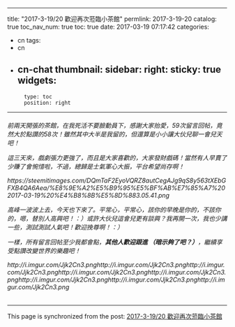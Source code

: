 
---
title: "2017-3-19/20  歡迎再次蒞臨小茶館"
permlink: 2017-3-19-20
catalog: true
toc_nav_num: true
toc: true
date: 2017-03-19 07:17:42
categories:
- cn
tags:
- cn
- cn-chat
thumbnail: 
sidebar:
    right:
        sticky: true
widgets:
    -
        type: toc
        position: right
---


<html><h6>
<p>前兩天開張的茶館，在我死活不要臉動員下，感謝大家抬愛，59次留言回帖，竟然大於點讚的58次！雖然其中大半是我留的，但還算是小小讓大伙兒聊一會兒天吧！</p>
<p>這三天來，戲劇張力更強了，而且是大家喜歡的，大家發財戲碼！當然有人早賣了少賺了會惋惜啦，不過，總歸是士氣軍心大振，平台希望尚存啊！</p>
<p>https://steemitimages.com/DQmTaF2EyoVQRZ8autCegAJg9qS8y563tXEbGFXB4QA6Aea/%E8%9E%A2%E5%B9%95%E5%BF%AB%E7%85%A7%202017-03-19%20%E4%B8%8B%E5%8D%883.05.41.png</p>
<p>高峰一波波上去，今天也下來了。平常心，平常心，該你的早晚是你的，不該你的，嗯，替別人高興吧！：）或許大伙兒這會兒更有談興？我再開一次，我也少講一些，測試測試人氣吧！歡迎挽尊啊！：）</p>
<p>一樣，所有留言回帖至少我都會點，<strong>其他人歡迎跟進 （暗示夠了吧？）</strong>，繼續享受點讚改變世界的樂趣吧！</p>
<p>http://i.imgur.com/Jjk2Cn3.pnghttp://i.imgur.com/Jjk2Cn3.pnghttp://i.imgur.com/Jjk2Cn3.pnghttp://i.imgur.com/Jjk2Cn3.pnghttp://i.imgur.com/Jjk2Cn3.pnghttp://i.imgur.com/Jjk2Cn3.pnghttp://i.imgur.com/Jjk2Cn3.pnghttp://i.imgur.com/Jjk2Cn3.png</p>
</h6></html>

- - -

This page is synchronized from the post: [2017-3-19/20  歡迎再次蒞臨小茶館](https://steemit.com/@deanliu/2017-3-19-20)
